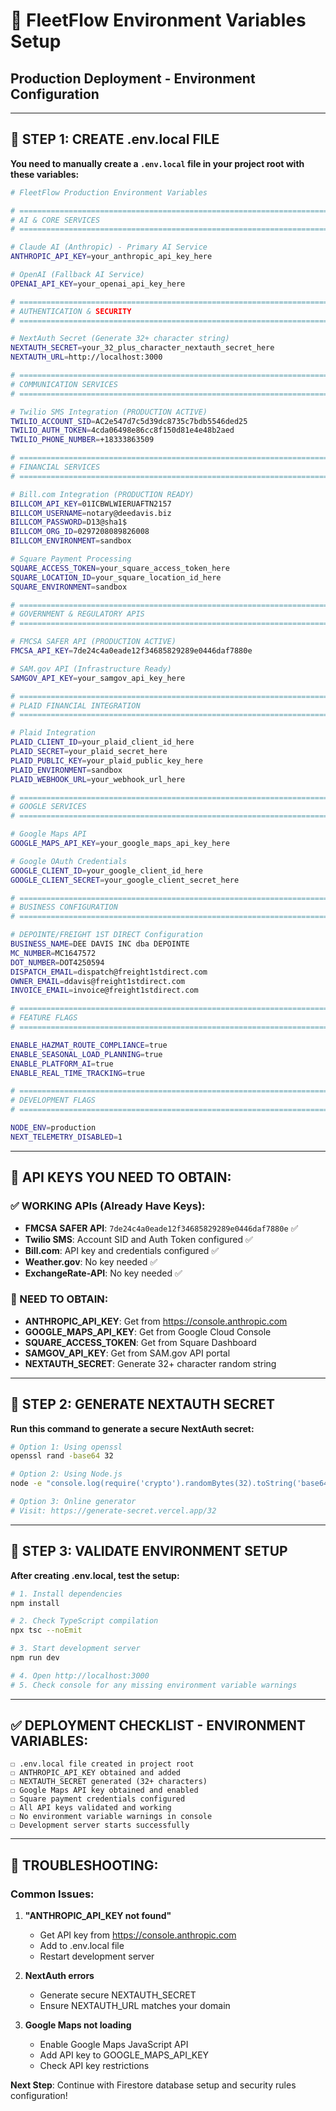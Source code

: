 # 🔑 FleetFlow Environment Variables Setup

## Production Deployment - Environment Configuration

---

## 🎯 **STEP 1: CREATE .env.local FILE**

**You need to manually create a `.env.local` file in your project root with these variables:**

```bash
# FleetFlow Production Environment Variables

# =============================================================================
# AI & CORE SERVICES
# =============================================================================

# Claude AI (Anthropic) - Primary AI Service
ANTHROPIC_API_KEY=your_anthropic_api_key_here

# OpenAI (Fallback AI Service)
OPENAI_API_KEY=your_openai_api_key_here

# =============================================================================
# AUTHENTICATION & SECURITY
# =============================================================================

# NextAuth Secret (Generate 32+ character string)
NEXTAUTH_SECRET=your_32_plus_character_nextauth_secret_here
NEXTAUTH_URL=http://localhost:3000

# =============================================================================
# COMMUNICATION SERVICES
# =============================================================================

# Twilio SMS Integration (PRODUCTION ACTIVE)
TWILIO_ACCOUNT_SID=AC2e547d7c5d39dc8735c7bdb5546ded25
TWILIO_AUTH_TOKEN=4cda06498e86cc8f150d81e4e48b2aed
TWILIO_PHONE_NUMBER=+18333863509

# =============================================================================
# FINANCIAL SERVICES
# =============================================================================

# Bill.com Integration (PRODUCTION READY)
BILLCOM_API_KEY=01ICBWLWIERUAFTN2157
BILLCOM_USERNAME=notary@deedavis.biz
BILLCOM_PASSWORD=D13@sha1$
BILLCOM_ORG_ID=0297208089826008
BILLCOM_ENVIRONMENT=sandbox

# Square Payment Processing
SQUARE_ACCESS_TOKEN=your_square_access_token_here
SQUARE_LOCATION_ID=your_square_location_id_here
SQUARE_ENVIRONMENT=sandbox

# =============================================================================
# GOVERNMENT & REGULATORY APIS
# =============================================================================

# FMCSA SAFER API (PRODUCTION ACTIVE)
FMCSA_API_KEY=7de24c4a0eade12f34685829289e0446daf7880e

# SAM.gov API (Infrastructure Ready)
SAMGOV_API_KEY=your_samgov_api_key_here

# =============================================================================
# PLAID FINANCIAL INTEGRATION
# =============================================================================

# Plaid Integration
PLAID_CLIENT_ID=your_plaid_client_id_here
PLAID_SECRET=your_plaid_secret_here
PLAID_PUBLIC_KEY=your_plaid_public_key_here
PLAID_ENVIRONMENT=sandbox
PLAID_WEBHOOK_URL=your_webhook_url_here

# =============================================================================
# GOOGLE SERVICES
# =============================================================================

# Google Maps API
GOOGLE_MAPS_API_KEY=your_google_maps_api_key_here

# Google OAuth Credentials
GOOGLE_CLIENT_ID=your_google_client_id_here
GOOGLE_CLIENT_SECRET=your_google_client_secret_here

# =============================================================================
# BUSINESS CONFIGURATION
# =============================================================================

# DEPOINTE/FREIGHT 1ST DIRECT Configuration
BUSINESS_NAME=DEE DAVIS INC dba DEPOINTE
MC_NUMBER=MC1647572
DOT_NUMBER=DOT4250594
DISPATCH_EMAIL=dispatch@freight1stdirect.com
OWNER_EMAIL=ddavis@freight1stdirect.com
INVOICE_EMAIL=invoice@freight1stdirect.com

# =============================================================================
# FEATURE FLAGS
# =============================================================================

ENABLE_HAZMAT_ROUTE_COMPLIANCE=true
ENABLE_SEASONAL_LOAD_PLANNING=true
ENABLE_PLATFORM_AI=true
ENABLE_REAL_TIME_TRACKING=true

# =============================================================================
# DEVELOPMENT FLAGS
# =============================================================================

NODE_ENV=production
NEXT_TELEMETRY_DISABLED=1
```

---

## 🔑 **API KEYS YOU NEED TO OBTAIN:**

### **✅ WORKING APIs (Already Have Keys):**

- **FMCSA SAFER API**: `7de24c4a0eade12f34685829289e0446daf7880e` ✅
- **Twilio SMS**: Account SID and Auth Token configured ✅
- **Bill.com**: API key and credentials configured ✅
- **Weather.gov**: No key needed ✅
- **ExchangeRate-API**: No key needed ✅

### **🔄 NEED TO OBTAIN:**

- **ANTHROPIC_API_KEY**: Get from https://console.anthropic.com
- **GOOGLE_MAPS_API_KEY**: Get from Google Cloud Console
- **SQUARE_ACCESS_TOKEN**: Get from Square Dashboard
- **SAMGOV_API_KEY**: Get from SAM.gov API portal
- **NEXTAUTH_SECRET**: Generate 32+ character random string

---

## 🎯 **STEP 2: GENERATE NEXTAUTH SECRET**

**Run this command to generate a secure NextAuth secret:**

```bash
# Option 1: Using openssl
openssl rand -base64 32

# Option 2: Using Node.js
node -e "console.log(require('crypto').randomBytes(32).toString('base64'))"

# Option 3: Online generator
# Visit: https://generate-secret.vercel.app/32
```

---

## 🚀 **STEP 3: VALIDATE ENVIRONMENT SETUP**

**After creating .env.local, test the setup:**

```bash
# 1. Install dependencies
npm install

# 2. Check TypeScript compilation
npx tsc --noEmit

# 3. Start development server
npm run dev

# 4. Open http://localhost:3000
# 5. Check console for any missing environment variable warnings
```

---

## ✅ **DEPLOYMENT CHECKLIST - ENVIRONMENT VARIABLES:**

```
☐ .env.local file created in project root
☐ ANTHROPIC_API_KEY obtained and added
☐ NEXTAUTH_SECRET generated (32+ characters)
☐ Google Maps API key obtained and enabled
☐ Square payment credentials configured
☐ All API keys validated and working
☐ No environment variable warnings in console
☐ Development server starts successfully
```

---

## 🔧 **TROUBLESHOOTING:**

### **Common Issues:**

1. **"ANTHROPIC_API_KEY not found"**
   - Get API key from https://console.anthropic.com
   - Add to .env.local file
   - Restart development server

2. **NextAuth errors**
   - Generate secure NEXTAUTH_SECRET
   - Ensure NEXTAUTH_URL matches your domain

3. **Google Maps not loading**
   - Enable Google Maps JavaScript API
   - Add API key to GOOGLE_MAPS_API_KEY
   - Check API key restrictions

**Next Step**: Continue with Firestore database setup and security rules configuration!

